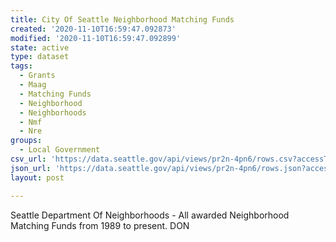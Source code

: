 ```yaml
---
title: City Of Seattle Neighborhood Matching Funds
created: '2020-11-10T16:59:47.092873'
modified: '2020-11-10T16:59:47.092899'
state: active
type: dataset
tags:
  - Grants
  - Maag
  - Matching Funds
  - Neighborhood
  - Neighborhoods
  - Nmf
  - Nre
groups:
  - Local Government
csv_url: 'https://data.seattle.gov/api/views/pr2n-4pn6/rows.csv?accessType=DOWNLOAD'
json_url: 'https://data.seattle.gov/api/views/pr2n-4pn6/rows.json?accessType=DOWNLOAD'
layout: post

---
```

Seattle Department Of Neighborhoods - All awarded Neighborhood Matching Funds from 1989 to present. DON
